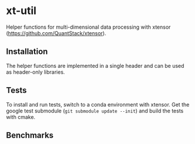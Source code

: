 # xt-util

Helper functions for multi-dimensional data processing with
xtensor (https://github.com/QuantStack/xtensor).


## Installation

The helper functions are implemented in a single header and can be used as header-only libraries.


## Tests

To install and run tests, switch to a conda environment with xtensor.
Get the google test submodule (`git submodule update --init`) and 
build the tests with cmake.


## Benchmarks
